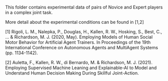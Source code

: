 This folder contains experimental data of pairs of Novice and Expert players in a complex joint task. 

More detail about the experimental conditions can be found in [1,2]




[1] Rigoli, L. M., Nalepka, P., Douglas, H., Kallen, R. W., Hosking, S., Best, C., ... & Richardson, M. J. (2020, May). Employing Models of Human Social Motor Behavior for Artificial Agent Trainers. In Proceedings of the 19th International Conference on Autonomous Agents and MultiAgent Systems (pp. 1134-1142).


[2] Auletta, F., Kallen, R. W., di Bernardo, M. & Richardson, M. J. (2021). Employing Supervised Machine Leaning and Explainable-AI to Model and Understand Human Decision Making During Skillful Joint-Action.  
